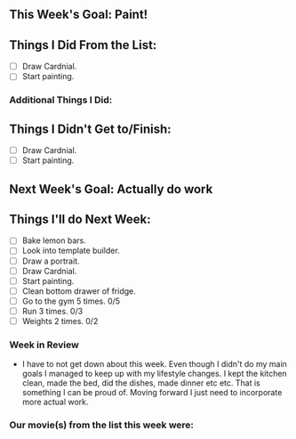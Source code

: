 ## This Week's Goal: Paint!

## Things I Did From the List:

- [ ] Draw Cardnial.
- [ ] Start painting.

### Additional Things I Did:

## Things I Didn't Get to/Finish:

- [ ] Draw Cardnial.
- [ ] Start painting.

## Next Week's Goal: Actually do work

## Things I'll do Next Week:

- [ ] Bake lemon bars.
- [ ] Look into template builder.
- [ ] Draw a portrait.
- [ ] Draw Cardnial.
- [ ] Start painting.
- [ ] Clean bottom drawer of fridge.
- [ ] Go to the gym 5 times. 0/5
- [ ] Run 3 times. 0/3
- [ ] Weights 2 times. 0/2

### Week in Review

- I have to not get down about this week. Even though I didn't do my main goals I managed to keep up with my lifestyle changes. I kept the kitchen clean, made the bed, did the dishes, made dinner etc etc. That is something I can be proud of. Moving forward I just need to incorporate more actual work. 

### Our movie(s) from the list this week were: